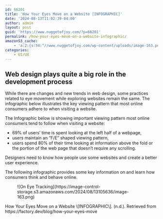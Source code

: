 ```yaml
---
id: 66201
title: 'How Your Eyes Move on a Website [INFOGRAPHIC]'
date: '2024-08-13T11:02:39-04:00'
author: admin
layout: post
guid: 'https://www.nuggetofjoy.com/?p=66201'
permalink: /how-your-eyes-move-on-a-website-infographic/
amazonS3_cache:
    - 'a:2:{s:54:"//www.nuggetofjoy.com/wp-content/uploads/image-163.png";a:2:{s:2:"id";i:66203;s:11:"source_type";s:13:"media-library";}s:71:"//image-control-storage.s3.amazonaws.com/2024/08/13105636/image-163.png";a:2:{s:2:"id";i:66203;s:11:"source_type";s:13:"media-library";}}'
categories:
    - UI/UX
---
```


## Web design plays quite a big role in the development process

While there are changes and new trends in web design, some practices related to eye movement while exploring websites remain the same. The infographic below illustrates the key viewing pattern that most online consumers adhere to when visiting a website.

The Infographic below is showing important viewing pattern most online consumers tend to follow when visiting a website:

- 69% of users’ time is spent looking at the left half of a webpage,
- users maintain an “F/E” shaped viewing pattern,
- users spend 80% of their time looking at information above the fold or the portion of the web page that doesn’t require any scrolling.

Designers need to know how people use some websites and create a better user experience.  
  
The following infographic provides some key information on and learn how consumers think and behave online.  
[](https://d28hck101xajo9.cloudfront.net/uploads/2014/01/eye-tracking.jpg)

<div class="wp-block-image"><figure class="aligncenter size-full">![On Eye Tracking](https://image-control-storage.s3.amazonaws.com/2024/08/13105636/image-163.png)</figure></div>How Your Eyes Move on a Website \[INFOGRAPHIC\]. (n.d.). Retrieved from https://factory.dev/blog/how-your-eyes-move